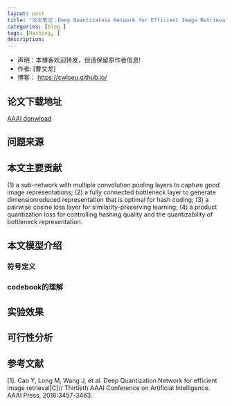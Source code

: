 ```yaml
---
layout: post
title: "论文笔记：Deep Quantizatoin Network for Efficient Image Retrieval"
categories: [blog ]
tags: [Hashing, ]
description: 
---
```

- 声明：本博客欢迎转发，但请保留原作者信息!
- 作者: [曹文龙]
- 博客： <https://cwlseu.github.io/>   

## 论文下载地址
[AAAI donwload](http://aaai.org/ocs/index.php/AAAI/AAAI16/paper/download/12040/12115)

## 问题来源

## 本文主要贡献

(1) a sub-network with multiple convolution pooling layers to capture good image representations; 
(2) a fully connected bottleneck layer to generate dimensionreduced representation that is optimal for hash coding; 
(3) a pairwise cosine loss layer for similarity-preserving learning;
(4) a product quantization loss for controlling hashing quality and the quantizability of bottleneck representation.

## 本文模型介绍
### 符号定义

### 

### codebook的理解

## 实验效果

## 可行性分析



## 参考文献
[1]. Cao Y, Long M, Wang J, et al. Deep Quantization Network for efficient image retrieval[C]// Thirtieth AAAI Conference on Artificial Intelligence. AAAI Press, 2016:3457-3463.